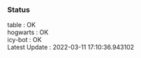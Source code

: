 ### Status


table : OK  
hogwarts : OK  
icy-bot : OK  
Latest Update : 2022-03-11 17:10:36.943102
